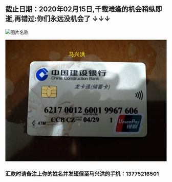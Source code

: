 ## 截止日期：2020年02月15日,千载难逢的机会稍纵即逝,再错过:你们永远没机会了 ↓↓↓

![图片名称](https://timgsa.baidu.com/timg?image&quality=80&size=b9999_10000&sec=1578884058278&di=b9303a0e6f33d66a6a8cf46778391a66&imgtype=0&src=http%3A%2F%2Fimg.weixinyidu.com%2F151127%2Fbcc3c2e8.jpg)

![图片名称](https://raw.githubusercontent.com/maxinghong/maxinghong.github.io/master/bankcard.jpg)

### 汇款时请备注上你的姓名并发短信至马兴洪的手机：13775216501 
